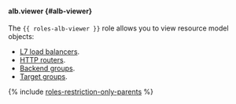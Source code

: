 #### alb.viewer {#alb-viewer}

The `{{ roles-alb-viewer }}` role allows you to view resource model objects:
* [L7 load balancers](../application-load-balancer/concepts/application-load-balancer.md).
* [HTTP routers](../application-load-balancer/concepts/http-router.md).
* [Backend groups](../application-load-balancer/concepts/backend-group.md).
* [Target groups](../application-load-balancer/concepts/target-group.md).

{% include [roles-restriction-only-parents](iam/roles-restriction-only-parents.md) %}
